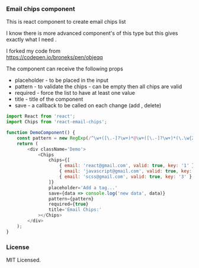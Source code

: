 ### Email chips component

This is react component to create email chips list

I know there is more advanced component's of this type
but this gives exactly what I need .

I forked my code from  
https://codepen.io/broneks/pen/objeqq

The component can receive the following props

- placeholder - to be placed in the input
- pattern - to validate the chips - can be empty then all chips are valid
- required - force the list to have at least one value
- title - title of the component
- save - a callback to be called on each change (add , delete)

```js
import React from 'react';
import Chips from 'react-email-chips';

function DemoComponent() {
	const pattern = new RegExp(/^\w+([\.-]?\w+)*@\w+([\.-]?\w+)*(\.\w{2,3})+$/);
	return (
		<div className='Demo'>
			<Chips
				chips={[
					{ email: 'react@gmail.com', valid: true, key: '1' },
					{ email: 'javascript@gmail.com', valid: true, key: '2' },
					{ email: 'scss@gmail.com', valid: true, key: '3' }
				]}
				placeholder='Add a tag...'
				save={data => console.log('new data', data)}
				pattern={pattern}
				required={true}
				title='Email Chips:'
			></Chips>
		</div>
	);
}
```

### License

MIT Licensed.
